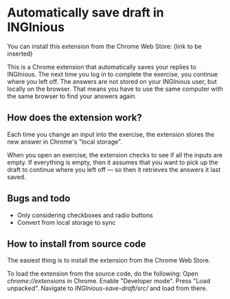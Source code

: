 # Automatically save draft in INGInious

You can install this extension from the Chrome Web Store: (link to be inserted)

This is a Chrome extension that automatically saves your replies to INGInious. The next time you log in to complete the exercise, you continue where you left off. The answers are not stored on your INGInious user, but locally on the browser. That means you have to use the same computer with the same browser to find your answers again.

## How does the extension work?

Each time you change an input into the exercise, the extension stores the new answer in Chrome's "local storage".

When you open an exercise, the extension checks to see if all the inputs are empty. If everything is empty, then it assumes that you want to pick up the draft to continue where you left off &mdash; so then it retrieves the answers it last saved.

## Bugs and todo

* Only considering checkboxes and radio buttons
* Convert from local storage to sync

## How to install from source code

The easiest thing is to install the extension from the Chrome Web Store.

To load the extension from the source code, do the following: Open *chrome://extensions* in Chrome. Enable "Developer mode". Press "Load unpacked". Navigate to *INGInious-save-draft/src/* and load from there.

